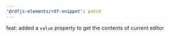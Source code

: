 ```yaml
---
'@rdfjs-elements/rdf-snippet': patch
---
```


feat: added a `value` property to get the contents of current editor
